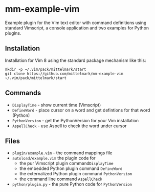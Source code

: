 # mm-example-vim

Example plugin for the Vim text editor with command definitions using standard
Vimscript, a console application and two examples for Python plugins.

## Installation

Installation for Vim 8 using the standard package mechanism like this:

```
mkdir -p ~/.vim/pack/mittelmark/start
git clone https://github.com/mittelmark/mm-example-vim ~/.vim/pack/mittelmark/start
```

## Commands

* `DisplayTime` - show current time (Vimscript)
* `DefineWord` - place cursor on a word and get defintions for that word
  (Python)
* `PythonVersion` - get the PythonVersion for your Vim installation
* `AspellCheck` - use Aspell to check the word under cursor 

## Files

* `plugin/example.vim` - the command mappings file
* `autoload/example.vim` the plugin code for 
    - the pur Vimscript plugin command`DisplayTime`
    - the embedded Python plugin command `DefineWord`
    - the externalized Python plugin command `PythonVersion`
    - the command line command `AspellCheck`  
* `python/plugin.py` - the pure Python code for `PythonVersion`
